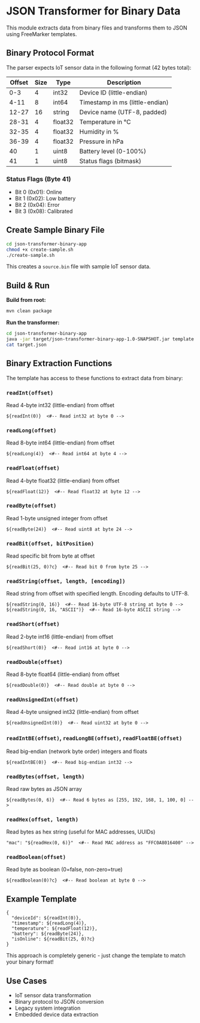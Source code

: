 # JSON Transformer for Binary Data

This module extracts data from binary files and transforms them to JSON using FreeMarker templates.

## Binary Protocol Format

The parser expects IoT sensor data in the following format (42 bytes total):

| Offset | Size | Type    | Description                    |
|--------|------|---------|--------------------------------|
| 0-3    | 4    | int32   | Device ID (little-endian)      |
| 4-11   | 8    | int64   | Timestamp in ms (little-endian)|
| 12-27  | 16   | string  | Device name (UTF-8, padded)    |
| 28-31  | 4    | float32 | Temperature in °C              |
| 32-35  | 4    | float32 | Humidity in %                  |
| 36-39  | 4    | float32 | Pressure in hPa                |
| 40     | 1    | uint8   | Battery level (0-100%)         |
| 41     | 1    | uint8   | Status flags (bitmask)         |

### Status Flags (Byte 41)

- Bit 0 (0x01): Online
- Bit 1 (0x02): Low battery
- Bit 2 (0x04): Error
- Bit 3 (0x08): Calibrated

## Create Sample Binary File

```bash
cd json-transformer-binary-app
chmod +x create-sample.sh
./create-sample.sh
```

This creates a `source.bin` file with sample IoT sensor data.

## Build & Run

**Build from root:**
```bash
mvn clean package
```

**Run the transformer:**
```bash
cd json-transformer-binary-app
java -jar target/json-transformer-binary-app-1.0-SNAPSHOT.jar template.ftl source.bin target.json
cat target.json
```

## Binary Extraction Functions

The template has access to these functions to extract data from binary:

### `readInt(offset)`
Read 4-byte int32 (little-endian) from offset
```ftl
${readInt(0)}  <#-- Read int32 at byte 0 -->
```

### `readLong(offset)`
Read 8-byte int64 (little-endian) from offset
```ftl
${readLong(4)}  <#-- Read int64 at byte 4 -->
```

### `readFloat(offset)`
Read 4-byte float32 (little-endian) from offset
```ftl
${readFloat(12)}  <#-- Read float32 at byte 12 -->
```

### `readByte(offset)`
Read 1-byte unsigned integer from offset
```ftl
${readByte(24)}  <#-- Read uint8 at byte 24 -->
```

### `readBit(offset, bitPosition)`
Read specific bit from byte at offset
```ftl
${readBit(25, 0)?c}  <#-- Read bit 0 from byte 25 -->
```

### `readString(offset, length, [encoding])`
Read string from offset with specified length. Encoding defaults to UTF-8.
```ftl
${readString(0, 16)}  <#-- Read 16-byte UTF-8 string at byte 0 -->
${readString(0, 16, "ASCII")}  <#-- Read 16-byte ASCII string -->
```

### `readShort(offset)`
Read 2-byte int16 (little-endian) from offset
```ftl
${readShort(0)}  <#-- Read int16 at byte 0 -->
```

### `readDouble(offset)`
Read 8-byte float64 (little-endian) from offset
```ftl
${readDouble(0)}  <#-- Read double at byte 0 -->
```

### `readUnsignedInt(offset)`
Read 4-byte unsigned int32 (little-endian) from offset
```ftl
${readUnsignedInt(0)}  <#-- Read uint32 at byte 0 -->
```

### `readIntBE(offset)`, `readLongBE(offset)`, `readFloatBE(offset)`
Read big-endian (network byte order) integers and floats
```ftl
${readIntBE(0)}  <#-- Read big-endian int32 -->
```

### `readBytes(offset, length)`
Read raw bytes as JSON array
```ftl
${readBytes(0, 6)}  <#-- Read 6 bytes as [255, 192, 168, 1, 100, 0] -->
```

### `readHex(offset, length)`
Read bytes as hex string (useful for MAC addresses, UUIDs)
```ftl
"mac": "${readHex(0, 6)}"  <#-- Read MAC address as "FFC0A8016400" -->
```

### `readBoolean(offset)`
Read byte as boolean (0=false, non-zero=true)
```ftl
${readBoolean(0)?c}  <#-- Read boolean at byte 0 -->
```

## Example Template

```ftl
{
  "deviceId": ${readInt(0)},
  "timestamp": ${readLong(4)},
  "temperature": ${readFloat(12)},
  "battery": ${readByte(24)},
  "isOnline": ${readBit(25, 0)?c}
}
```

This approach is completely generic - just change the template to match your binary format!

## Use Cases

- IoT sensor data transformation
- Binary protocol to JSON conversion
- Legacy system integration
- Embedded device data extraction
